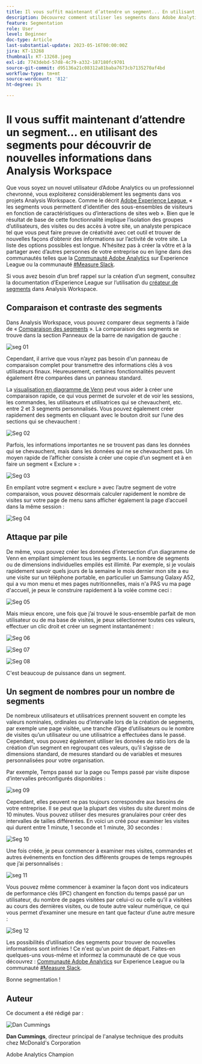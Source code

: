 ```yaml
---
title: Il vous suffit maintenant d’attendre un segment... En utilisant la segmentation pour découvrir de nouvelles informations dans Analysis Workspace
description: Découvrez comment utiliser les segments dans Adobe Analytics pour obtenir de nouvelles informations à partir de vos visualisations et tableaux à structure libre Analysis Workspace.
feature: Segmentation
role: User
level: Beginner
doc-type: Article
last-substantial-update: 2023-05-16T00:00:00Z
jira: KT-13268
thumbnail: KT-13268.jpeg
exl-id: 7743debd-57d8-4c79-a332-187180fc9701
source-git-commit: d95136a21c08312a81baba7673cb7135270af4bd
workflow-type: tm+mt
source-wordcount: '812'
ht-degree: 1%

---
```


# Il vous suffit maintenant d’attendre un segment... en utilisant des segments pour découvrir de nouvelles informations dans Analysis Workspace

Que vous soyez un nouvel utilisateur d’Adobe Analytics ou un professionnel chevronné, vous exploiterez considérablement les segments dans vos projets Analysis Workspace. Comme le décrit [Adobe Experience League](https://experienceleague.adobe.com/docs/analytics/components/segmentation/seg-overview.html?lang=fr), « les segments vous permettent d’identifier des sous-ensembles de visiteurs en fonction de caractéristiques ou d’interactions de sites web ». Bien que le résultat de base de cette fonctionnalité implique l’isolation des groupes d’utilisateurs, des visites ou des accès à votre site, un analyste perspicace tel que vous peut faire preuve de créativité avec cet outil et trouver de nouvelles façons d’obtenir des informations sur l’activité de votre site. La liste des options possibles est longue. N’hésitez pas à créer la vôtre et à la partager avec d’autres personnes de votre entreprise ou en ligne dans des communautés telles que la [Communauté Adobe Analytics](https://experienceleaguecommunities.adobe.com/t5/adobe-analytics/ct-p/adobe-analytics-community?profile.language=fr) sur Experience League ou la communauté [#Measure Slack](https://www.measure.chat/).

Si vous avez besoin d’un bref rappel sur la création d’un segment, consultez la documentation d’Experience League sur l’utilisation du [créateur de segments](https://experienceleague.adobe.com/docs/analytics/components/segmentation/segmentation-workflow/seg-build.html?lang=en) dans Analysis Workspace.

## Comparaison et contraste des segments

Dans Analysis Workspace, vous pouvez comparer deux segments à l’aide de « [Comparaison des segments](https://experienceleague.adobe.com/docs/analytics/analyze/analysis-workspace/panels/segment-comparison/segment-comparison.html?lang=fr) ». La comparaison des segments se trouve dans la section Panneaux de la barre de navigation de gauche :

![seg 01](assets/seg01.png)

Cependant, il arrive que vous n’ayez pas besoin d’un panneau de comparaison complet pour transmettre des informations clés à vos utilisateurs finaux. Heureusement, certaines fonctionnalités peuvent également être comparées dans un panneau standard.

La [visualisation en diagramme de Venn](https://experienceleague.adobe.com/docs/analytics/analyze/analysis-workspace/visualizations/venn.html?lang=fr) peut vous aider à créer une comparaison rapide, ce qui vous permet de survoler et de voir les sessions, les commandes, les utilisateurs et utilisatrices qui se chevauchent, etc. entre 2 et 3 segments personnalisés. Vous pouvez également créer rapidement des segments en cliquant avec le bouton droit sur l’une des sections qui se chevauchent :

![Seg 02](assets/s02.png)

Parfois, les informations importantes ne se trouvent pas dans les données qui se chevauchent, mais dans les données qui ne se chevauchent pas. Un moyen rapide de l’afficher consiste à créer une copie d’un segment et à en faire un segment « Exclure » :

![Seg 03](assets/s03.png)

En empilant votre segment « exclure » avec l’autre segment de votre comparaison, vous pouvez désormais calculer rapidement le nombre de visites sur votre page de menu sans afficher également la page d’accueil dans la même session :

![Seg 04](assets/s04.png)

## Attaque par pile

De même, vous pouvez créer les données d’intersection d’un diagramme de Venn en empilant simplement tous les segments. Le nombre de segments ou de dimensions individuelles empilés est illimité. Par exemple, si je voulais rapidement savoir quels jours de la semaine le mois dernier mon site a eu une visite sur un téléphone portable, en particulier un Samsung Galaxy A52, qui a vu mon menu et mes pages nutritionnelles, mais n&#39;a PAS vu ma page d&#39;accueil, je peux le construire rapidement à la volée comme ceci :

![Seg 05](assets/s05.png)

Mais mieux encore, une fois que j’ai trouvé le sous-ensemble parfait de mon utilisateur ou de ma base de visites, je peux sélectionner toutes ces valeurs, effectuer un clic droit et créer un segment instantanément :

![Seg 06](assets/s06.png)

![Seg 07](assets/s07.png)

![Seg 08](assets/s08.png)

C&#39;est beaucoup de puissance dans un segment.

## Un segment de nombres pour un nombre de segments

De nombreux utilisateurs et utilisatrices prennent souvent en compte les valeurs nominales, ordinales ou d’intervalle lors de la création de segments, par exemple une page visitée, une tranche d’âge d’utilisateurs ou le nombre de visites qu’un utilisateur ou une utilisatrice a effectuées dans le passé. Cependant, vous pouvez également utiliser les données de ratio lors de la création d’un segment en regroupant ces valeurs, qu’il s’agisse de dimensions standard, de mesures standard ou de variables et mesures personnalisées pour votre organisation.

Par exemple, Temps passé sur la page ou Temps passé par visite dispose d’intervalles préconfigurés disponibles :

![seg 09](assets/s09.png)

Cependant, elles peuvent ne pas toujours correspondre aux besoins de votre entreprise. Il se peut que la plupart des visites du site durent moins de 10 minutes. Vous pouvez utiliser des mesures granulaires pour créer des intervalles de tailles différentes. En voici un créé pour examiner les visites qui durent entre 1 minute, 1 seconde et 1 minute, 30 secondes :

![Seg 10](assets/s10.png)

Une fois créée, je peux commencer à examiner mes visites, commandes et autres événements en fonction des différents groupes de temps regroupés que j’ai personnalisés :

![seg 11](assets/s11.png)

Vous pouvez même commencer à examiner la façon dont vos indicateurs de performance clés (IPC) changent en fonction du temps passé par un utilisateur, du nombre de pages visitées par celui-ci ou celle qu’il a visitées au cours des dernières visites, ou de toute autre valeur numérique, ce qui vous permet d’examiner une mesure en tant que facteur d’une autre mesure :

![Seg 12](assets/s12.png)

Les possibilités d’utilisation des segments pour trouver de nouvelles informations sont infinies ! Ce n&#39;est qu&#39;un point de départ. Faites-en quelques-uns vous-même et informez la communauté de ce que vous découvrez : [Communauté Adobe Analytics](https://experienceleaguecommunities.adobe.com/t5/adobe-analytics/ct-p/adobe-analytics-community?profile.language=fr) sur Experience League ou la communauté [#Measure Slack](https://www.measure.chat/).

Bonne segmentation !

## Auteur

Ce document a été rédigé par :

![Dan Cummings &#x200B;](assets/seg13.png)

**Dan Cummings**, directeur principal de l&#39;analyse technique des produits chez McDonald&#39;s Corporation

Adobe Analytics Champion
